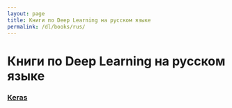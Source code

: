 ```yaml
---
layout: page
title: Книги по Deep Learning на русском языке
permalink: /dl/books/rus/
---
```


# Книги по Deep Learning на русском языке


### [Keras](/dl/books/rus/keras/)
